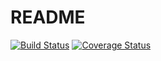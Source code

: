 # README

[![Build Status](https://travis-ci.org/xreed/TaskManager.svg?branch=master)](https://travis-ci.org/xreed/TaskManager)
[![Coverage Status](https://coveralls.io/repos/github/xreed/TaskManager/badge.svg?branch=master)](https://coveralls.io/github/xreed/TaskManager?branch=master)
